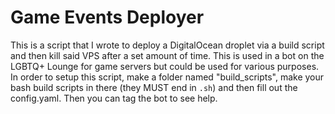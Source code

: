 # Game Events Deployer
This is a script that I wrote to deploy a DigitalOcean droplet via a build script and then kill said VPS after a set amount of time. This is used in a bot on the LGBTQ+ Lounge for game servers but could be used for various purposes. In order to setup this script, make a folder named "build_scripts", make your bash build scripts in there (they MUST end in `.sh`) and then fill out the config.yaml. Then you can tag the bot to see help.
